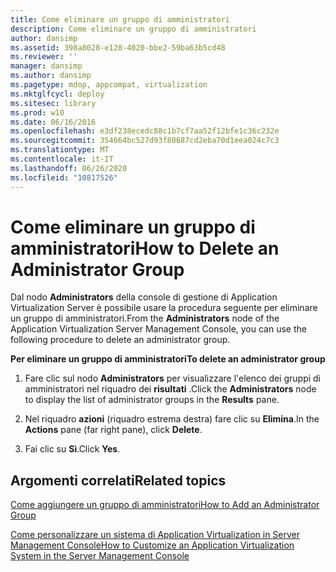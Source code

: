 ```yaml
---
title: Come eliminare un gruppo di amministratori
description: Come eliminare un gruppo di amministratori
author: dansimp
ms.assetid: 398a8028-e128-4020-bbe2-59ba63b5cd48
ms.reviewer: ''
manager: dansimp
ms.author: dansimp
ms.pagetype: mdop, appcompat, virtualization
ms.mktglfcycl: deploy
ms.sitesec: library
ms.prod: w10
ms.date: 06/16/2016
ms.openlocfilehash: e3df238ecedc88c1b7cf7aa52f12bfe1c36c232e
ms.sourcegitcommit: 354664bc527d93f80687cd2eba70d1eea024c7c3
ms.translationtype: MT
ms.contentlocale: it-IT
ms.lasthandoff: 06/26/2020
ms.locfileid: "10817526"
---
```

# <span data-ttu-id="d5a73-103">Come eliminare un gruppo di amministratori</span><span class="sxs-lookup"><span data-stu-id="d5a73-103">How to Delete an Administrator Group</span></span>


<span data-ttu-id="d5a73-104">Dal nodo **Administrators** della console di gestione di Application Virtualization Server è possibile usare la procedura seguente per eliminare un gruppo di amministratori.</span><span class="sxs-lookup"><span data-stu-id="d5a73-104">From the **Administrators** node of the Application Virtualization Server Management Console, you can use the following procedure to delete an administrator group.</span></span>

**<span data-ttu-id="d5a73-105">Per eliminare un gruppo di amministratori</span><span class="sxs-lookup"><span data-stu-id="d5a73-105">To delete an administrator group</span></span>**

1.  <span data-ttu-id="d5a73-106">Fare clic sul nodo **Administrators** per visualizzare l'elenco dei gruppi di amministratori nel riquadro dei **risultati** .</span><span class="sxs-lookup"><span data-stu-id="d5a73-106">Click the **Administrators** node to display the list of administrator groups in the **Results** pane.</span></span>

2.  <span data-ttu-id="d5a73-107">Nel riquadro **azioni** (riquadro estrema destra) fare clic su **Elimina**.</span><span class="sxs-lookup"><span data-stu-id="d5a73-107">In the **Actions** pane (far right pane), click **Delete**.</span></span>

3.  <span data-ttu-id="d5a73-108">Fai clic su **Sì**.</span><span class="sxs-lookup"><span data-stu-id="d5a73-108">Click **Yes**.</span></span>

## <span data-ttu-id="d5a73-109">Argomenti correlati</span><span class="sxs-lookup"><span data-stu-id="d5a73-109">Related topics</span></span>


[<span data-ttu-id="d5a73-110">Come aggiungere un gruppo di amministratori</span><span class="sxs-lookup"><span data-stu-id="d5a73-110">How to Add an Administrator Group</span></span>](how-to-add-an-administrator-group.md)

[<span data-ttu-id="d5a73-111">Come personalizzare un sistema di Application Virtualization in Server Management Console</span><span class="sxs-lookup"><span data-stu-id="d5a73-111">How to Customize an Application Virtualization System in the Server Management Console</span></span>](how-to-customize-an-application-virtualization-system-in-the-server-management-console.md)

 

 





